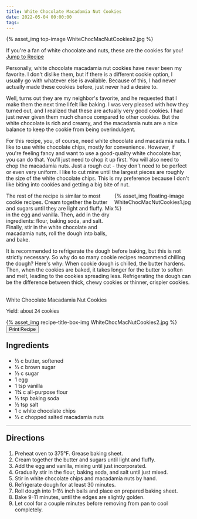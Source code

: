 ```yaml
---
title: White Chocolate Macadamia Nut Cookies
date: 2022-05-04 00:00:00
tags:
---
```


{% asset_img top-image WhiteChocMacNutCookies2.jpg %}
<div class="post-body">
If you're a fan of white chocolate and nuts, these are the cookies for you!

<br>
<!--more-->

<a class="jump-to-recipe-btn" href="#recipejump"> 
    Jump to Recipe
</a>

Personally, white chocolate macadamia nut cookies have never been my favorite. I don't dislike them, but if there is a different cookie option, I usually go with whatever else is available. Because of this, I had never actually made these cookies before, just never had a desire to. 

Well, turns out they are my neighbor's favorite, and he requested that I make them the next time I felt like baking. I was very pleased with how they turned out, and I realized that these are actually very good cookies. I had just never given them much chance compared to other cookies. But the white chocolate is rich and creamy, and the macadamia nuts are a nice balance to keep the cookie from being overindulgent. 

For this recipe, you, of course, need white chocolate and macadamia nuts. I like to use white chocolate chips, mostly for convenience. However, if you're feeling fancy and want to use a good-quality white chocolate bar, you can do that. You'll just need to chop it up first. You will also need to chop the macadamia nuts. Just a rough cut - they don't need to be perfect or even very uniform. I like to cut mine until the largest pieces are roughly the size of the white chocolate chips. This is my preference because I don't like biting into cookies and getting a big bite of nut. 

<div style="display:flex;">
The rest of the recipe is similar to most cookie recipes. Cream together the butter and sugars until they are light and fluffy. Mix in the egg and vanilla. Then, add in the dry ingredients: flour, baking soda, and salt. 
Finally, stir in the white chocolate and macadamia nuts, roll the dough into balls, and bake. 
<div>
    {% asset_img floating-image WhiteChocMacNutCookies1.jpg %}
</div>
</div>

It is recommended to refrigerate the dough before baking, but this is not strictly necessary. So why do so many cookie recipes recommend chilling the dough? Here's why: When cookie dough is chilled, the butter hardens. Then, when the cookies are baked, it takes longer for the butter to soften and melt, leading to the cookies spreading less. Refrigerating the dough can be the difference between thick, chewy cookies or thinner, crispier cookies. 

<br>
</div>

<div id="recipejump"></div>
<div id="recipe">
    <div class="recipe-box">
        <div class="recipe-title-box">
            <div>
                <div class="recipe-title-box-title">
                    <div class="recipe-title-box-header">White Chocolate Macadamia Nut Cookies</div>
                </div>
                <p class="recipe-title-box-title" style="font-family: Arial;">Yield: about 24 cookies</p>
            </div>
            {% asset_img recipe-title-box-img WhiteChocMacNutCookies2.jpg %}
            <button class="print-recipe"
                    type="button"
                    onclick="printDIV('recipe')" >
                Print Recipe
            </button>
        </div>
        <p style="font-size:150%;"><b>Ingredients</b></p>
        <ul class="post-body">
                <li>½ c butter, softened</li>
                <li>½ c brown sugar</li>
                <li>⅓ c sugar</li>
                <li>1 egg</li>
                <li>1 tsp vanilla</li>
                <li>1¾ c all-purpose flour</li>
                <li>½ tsp baking soda</li>
                <li>½ tsp salt</li>
                <li>1 c white chocolate chips</li>
                <li>½ c chopped salted macadamia nuts</li>
        </ul>
        <hr style="height:1px;background-color:rgb(189, 189, 189) ">
        <p style="font-size:150%;"><b>Directions</b></p>
        <ol class="post-body">
            <li>Preheat oven to 375°F. Grease baking sheet.</li>
            <li>Cream together the butter and sugars until light and fluffy.</li>
            <li>Add the egg and vanilla, mixing until just incorporated.</li>
            <li>Gradually stir in the flour, baking soda, and salt until just mixed.</li>
            <li>Stir in white chocolate chips and macadamia nuts by hand.</li>
            <li>Refrigerate dough for at least 30 minutes.</li>
            <li>Roll dough into 1-1½ inch balls and place on prepared baking sheet.</li>
            <li>Bake 9-11 minutes, until the edges are slightly golden.</li>
            <li>Let cool for a couple minutes before removing from pan to cool completely.</li>
        </ol> 
    </div>
</div>

<br>
